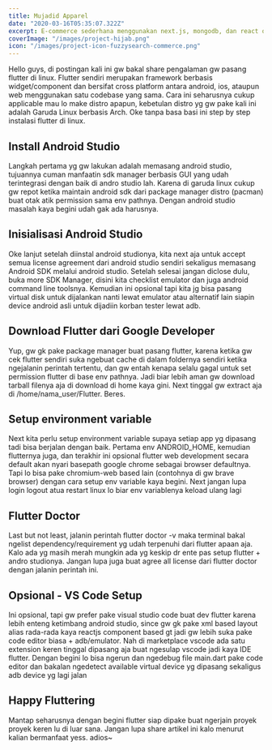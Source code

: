 ```yaml
---
title: Mujadid Apparel
date: "2020-03-16T05:35:07.322Z"
excerpt: E-commerce sederhana menggunakan next.js, mongodb, dan react query
coverImage: "/images/project-hijab.png"
icon: "/images/project-icon-fuzzysearch-commerce.png"
---
```


Hello guys, di postingan kali ini gw bakal share pengalaman gw pasang flutter di linux. Flutter sendiri merupakan framework berbasis widget/component dan bersifat cross platform antara android, ios, ataupun web menggunakan satu codebase yang sama. Cara ini seharusnya cukup applicable mau lo make distro apapun, kebetulan distro yg gw pake kali ini adalah Garuda Linux berbasis Arch. Oke tanpa basa basi ini step by step instalasi flutter di linux.

## Install Android Studio

Langkah pertama yg gw lakukan adalah memasang android studio, tujuannya cuman manfaatin sdk manager berbasis GUI yang udah terintegrasi dengan baik di andro studio lah. Karena di garuda linux cukup gw repot ketika maintain android sdk dari package manager distro (pacman) buat otak atik permission sama env pathnya. Dengan android studio masalah kaya begini udah gak ada harusnya.

## Inisialisasi Android Studio

Oke lanjut setelah diinstal android studionya, kita next aja untuk accept semua license agreement dari android studio sendiri sekaligus memasang Android SDK melalui android studio. Setelah selesai jangan diclose dulu, buka more SDK Manager, disini kita checklist emulator dan juga android command line toolsnya. Kemudian ini opsional tapi kita jg bisa pasang virtual disk untuk dijalankan nanti lewat emulator atau alternatif lain siapin device android asli untuk dijadiin korban tester lewat adb.

## Download Flutter dari Google Developer

Yup, gw gk pake package manager buat pasang flutter, karena ketika gw cek flutter sendiri suka ngebuat cache di dalam foldernya sendiri ketika ngejalanin perintah tertentu, dan gw entah kenapa selalu gagal untuk set permission flutter di base env pathnya. Jadi biar lebih aman gw download tarball filenya aja di download di home kaya gini. Next tinggal gw extract aja di /home/nama_user/Flutter. Beres.

## Setup environment variable

Next kita perlu setup environment variable supaya setiap app yg dipasang tadi bisa berjalan dengan baik. Pertama env ANDROID_HOME, kemudian flutternya juga, dan terakhir ini opsional flutter web development secara default akan nyari basepath google chrome sebagai browser defaultnya. Tapi lo bisa pake chromium-web based lain (contohnya di gw brave browser) dengan cara setup env variable kaya begini. Next jangan lupa login logout atua restart linux lo biar env variablenya keload ulang lagi

## Flutter Doctor

Last but not least, jalanin perintah flutter doctor -v maka terminal bakal ngelist dependency/requirement yg udah terpenuhi dari flutter apaan aja. Kalo ada yg masih merah mungkin ada yg keskip dr ente pas setup flutter + andro studionya. Jangan lupa juga buat agree all license dari flutter doctor dengan jalanin perintah ini.

## Opsional - VS Code Setup

Ini opsional, tapi gw prefer pake visual studio code buat dev flutter karena lebih enteng ketimbang android studio, since gw gk pake xml based layout alias rada-rada kaya reactjs component based gt jadi gw lebih suka pake code editor biasa + adb/emulator. Nah di marketplace vscode ada satu extension keren tinggal dipasang aja buat ngesulap vscode jadi kaya IDE flutter. Dengan begini lo bisa ngerun dan ngedebug file main.dart pake code editor dan bakalan ngedetect available virtual device yg dipasang sekaligus adb device yg lagi jalan

## Happy Fluttering

Mantap seharusnya dengan begini flutter siap dipake buat ngerjain proyek proyek keren lu di luar sana. Jangan lupa share artikel ini kalo menurut kalian bermanfaat yess. adios~
